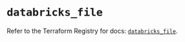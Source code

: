 # `databricks_file`

Refer to the Terraform Registry for docs: [`databricks_file`](https://registry.terraform.io/providers/databricks/databricks/1.70.0/docs/resources/file).
